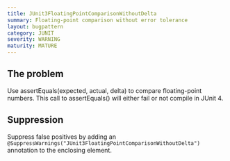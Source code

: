 ```yaml
---
title: JUnit3FloatingPointComparisonWithoutDelta
summary: Floating-point comparison without error tolerance
layout: bugpattern
category: JUNIT
severity: WARNING
maturity: MATURE
---
```


<!--
*** AUTO-GENERATED, DO NOT MODIFY ***
To make changes, edit the @BugPattern annotation or the explanation in docs/bugpattern.
-->

## The problem
Use assertEquals(expected, actual, delta) to compare floating-point numbers. This call to assertEquals() will either fail or not compile in JUnit 4.

## Suppression
Suppress false positives by adding an `@SuppressWarnings("JUnit3FloatingPointComparisonWithoutDelta")` annotation to the enclosing element.
